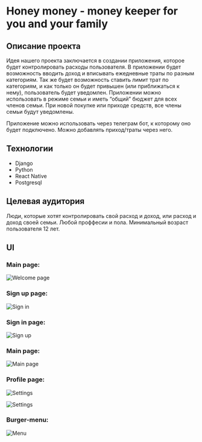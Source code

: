 # Honey money - money keeper for you and your family

## Описание проекта

Идея нашего проекта заключается в создании приложения, которое будет контролировать расходы пользователя. В приложении будет возможность вводить доход и вписывать ежедневные траты по разным категориям. Так же будет возможность ставить лимит трат по категориям, и как только он будет привышен (или приближаться к нему), пользователь будет уведомлен.
Приложении можно использовать в режиме семьи и иметь “общий” бюджет для всех членов семьи. При новой покупке или приходе средств, все члены семьи будут уведомлены.

Приложение можно использовать через телеграм бот, к которому оно будет подключено. Можно добавлять приход/траты через него.

## Технологии

* Django
* Python
* React Native
* Postgresql

## Целевая аудитория

Люди, которые хотят контролировать свой расход и доход, или расход и доход своей семьи.
Любой проффесии и пола. Минимальный возраст пользователя 12 лет.

## UI

### Main page: ###
![Welcome page](ui/Android%20-%201.jpg?raw=true)

### Sign up page: ###
![Sign in](ui/Android%20-%202.jpg?raw=true)

### Sign in page: ###
![Sign up](ui/Android%20-%203.jpg?raw=true)

### Main page: ###
![Main page](ui/Android%20-%204.jpg?raw=true)

### Profile page: ###
![Settings](ui/Android%20-%205.jpg?raw=true)

![Settings](ui/Android%20-%206.jpg?raw=true)

### Burger-menu: ###
![Menu](ui/Android%20-%207.jpg?raw=true)

